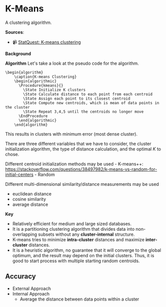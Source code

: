 # K-Means
A clustering algorithm.

**Sources**:
- 📹 [StatQuest: K-means clustering](https://www.youtube.com/watch?v=4b5d3muPQmA)

**Background**

**Algorithm**
Let's take a look at the pseudo code for the algorithm.
```pseudo
\begin{algorithm}
    \caption{K-means Clustering} 
    \begin{algorithmic}
      \Procedure{kmeans}{}
	    \State Initialize K clusters
	    \State Calculate distance to each point from each centroid
	    \State Assign each point to its closest centroid
	    \State Compute new centroids, which is mean of data points in the cluster
	    \State Repeat 3,4,5 until the centroids no longer move 
      \EndProcedure
      \end{algorithmic}
    \end{algorithm}
```
This results in clusters with minimum error (most dense cluster).

There are three different variables that we have to consider, the cluster initialization algorithm, the type of distance calculation, and the optimal $K$ to chose.

Different centroid initialization methods may be used
	- K-means++: https://stackoverflow.com/questions/38497982/k-means-vs-random-for-initial-centers
	- Random

Different multi-dimensional similarity/distance measurements may be used
- euclidean distance
- cosine similarity
- average distance

**Key**
- Relatively efficient for medium and large sized databases. 
- It is a partitioning clustering algorithm that divides data into non-overlapping subsets without any **cluster-internal** structure.
- K-means tries to minimize **intra-cluster** distances and maximize **inter-cluster** distances.
- It is a heuristic algorithm, no guarantee that it will converge to the global optimum, and the result may depend on the initial clusters. Thus, it is good to start process with multiple starting random centroids.


## Accuracy
- External Approach
- Internal Approach
	- Average the distance between data points within a cluster


